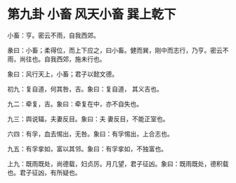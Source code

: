 # 第九卦 小畜 风天小畜 巽上乾下


小畜：亨。密云不雨，自我西郊。

彖曰：小畜；柔得位，而上下应之，曰小畜。健而巽，刚中而志行，乃亨。密云不雨，尚往也。自我西郊，施未行也。

象曰：风行天上，小畜；君子以懿文德。

初九：复自道，何其咎，吉。象曰：复自道， 其义吉也。

九二：牵复，吉。象曰：牵复在中，亦不自失也。

九三：舆说辐，夫妻反目。象曰：夫 妻反目，不能正室也。

六四：有孚，血去惕出，无咎。象曰：有孚惕出，上合志也。

九五：有孚挛如，富以其邻。象曰：有孚挛如，不独富也。

上九：既雨既处，尚德载，妇贞厉。月几望，君子征凶。象曰：既雨既处，德积载也。君子征凶，有所疑也。
